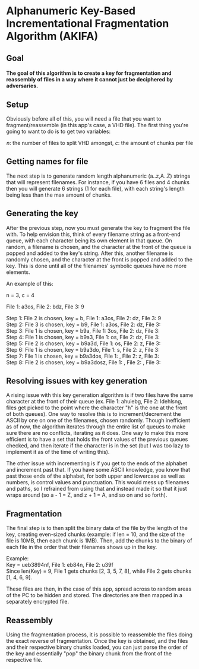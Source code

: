 # Alphanumeric Key-Based Incrementational Fragmentation Algorithm (AKIFA)

## Goal
#### The goal of this algorithm is to create a key for fragmentation and reassembly of files in a way where it cannot just be deciphered by adversaries.

## Setup
Obviously before all of this, you will need a file that you want to fragment/reassemble (in this app's case, a VHD file).
The first thing you're going to want to do is to get two variables: <p align="center">
*n*: the number of files to split VHD amongst, *c*: the amount of chunks per file
</p>

## Getting names for file
The next step is to generate random length alphanumeric (a..z,A..Z) strings that will represent filenames. For instance, if you have 6 files and 4 chunks then you will generate 6 strings (1 for each file), with each string's length being less than the max amount of chunks. 

## Generating the key
After the previous step, now you must generate the key to fragment the file with. To help envision this, think of every filename string as a front-end queue, with each character being its own element in that queue. On random, a filename is chosen, and the character at the front of the queue is popped and added to the key's string. After this, another filename is randomly chosen, and the character at the front is popped and added to the key. This is done until all of the filenames' symbolic queues have no more elements.

An example of this:

n = 3, c = 4

File 1: a3os, File 2: bdz, File 3: 9

Step 1: File 2 is chosen, key = b, File 1: a3os, File 2: dz, File 3: 9  
Step 2: File 3 is chosen, key = b9, File 1: a3os, File 2: dz, File 3:   
Step 3: File 1 is chosen, key = b9a, File 1: 3os, File 2: dz, File 3:   
Step 4: File 1 is chosen, key = b9a3, File 1: os, File 2: dz, File 3:   
Step 5: File 2 is chosen, key = b9a3d, File 1: os, File 2: z, File 3:  
Step 6: File 1 is chosen, key = b9a3do, File 1: s, File 2: z, File 3:  
Step 7: File 1 is chosen, key = b9a3dos, File 1: , File 2: z, File 3:  
Step 8: File 2 is chosen, key = b9a3dosz, File 1: , File 2: , File 3:  


## Resolving issues with key generation
A rising issue with this key generation algorithm is if two files have the same character at the front of their queue (ex. File 1: ahuiebg, File 2: ldehlsng, files get picked to the point where the character "h" is the one at the front of both queues). One way to resolve this is to increment/decrement the ASCII by one on one of the filenames, chosen randomly. Though inefficient as of now, the algorithm iterates through the entire list of queues to make sure there are no conflicts, iterating as it does. One way to make this more efficient is to have a set that holds the front values of the previous queues checked, and then iterate if the character is in the set (but I was too lazy to implement it as of the time of writing this). 

The other issue with incrementing is if you get to the ends of the alphabet and increment past that. If you have some ASCII knowledge, you know that past those ends of the alphabet, for both upper and lowercase as well as numbers, is control values and punctuation. This would mess up filenames and paths, so I refrained from using that and instead made it so that it just wraps around (so a - 1 = Z, and z + 1 = A, and so on and so forth).

## Fragmentation
The final step is to then split the binary data of the file by the length of the key, creating even-sized chunks (example: if len = 10, and the size of the file is 10MB, then each chunk is 1MB). Then, add the chunks to the binary of each file in the order that their filenames shows up in the key.

Example:  
Key = ueb3894nf, File 1: eb84n, File 2: u39f  
Since len(Key) = 9, File 1 gets chunks [2, 3, 5, 7, 8], while File 2 gets chunks [1, 4, 6, 9].

These files are then, in the case of this app, spread across to random areas of the PC to be hidden and stored. The directories are then mapped in a separately encrypted file.

## Reassembly
Using the fragmentation process, it is possible to reassemble the files doing the exact reverse of fragmentation. Once the key is obtained, and the files and their respective binary chunks loaded, you can just parse the order of the key and essentially "pop" the binary chunk from the front of the respective file.